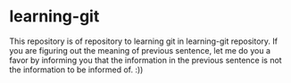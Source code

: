 # learning-git

This repository is of repository to learning git in learning-git repository. If you are figuring out the meaning of previous sentence, 
let me do you a favor by informing you that the information in the previous sentence is not the information to be informed of. :))
